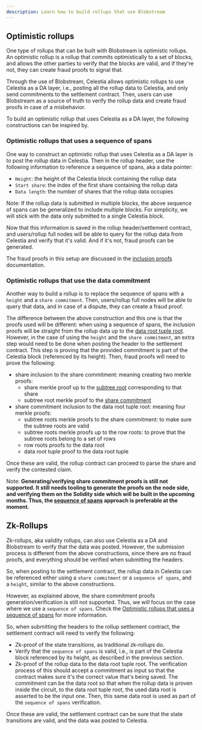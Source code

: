 ```yaml
---
description: Learn how to build rollups that use Blobstream
---
```


## Optimistic rollups

One type of rollups that can be built with Blobstream is optimistic rollups.
An optimistic rollup is a rollup that commits optimistically to a set of blocks,
and allows the other parties to verify that the blocks are valid,
and if they're not, they can create fraud proofs to signal that.

Through the use of Blobstream, Celestia allows optimistic rollups to use Celestia as a DA layer,
i.e., posting all the rollup data to Celestia, and only send commitments to the settlement contract.
Then,
users can use Blobstream as a source of truth to verify the rollup data
and create fraud proofs in case of a misbehavior.

To build an optimistic rollup that uses Celestia as a DA layer, the following constructions can be inspired by.

### Optimistic rollups that uses a sequence of spans

One way to construct an optimistic rollup that uses Celestia as a DA layer is to post the rollup data in Celestia.
Then in the rollup header, use the following information to reference a sequence of spans, aka a data pointer:

- `Height`: the height of the Celestia block containing the rollup data
- `Start share`: the index of the first share containing the rollup data
- `Data length`: the number of shares that the rollup data occupies

Note:
If the rollup data is submitted in multiple blocks,
the above sequence of spans can be generalized to include multiple blocks.
For simplicity, we will stick with the data only submitted to a single Celestia block.

Now that this information is saved in the rollup header/settlement contract,
and users/rollup full nodes will be able to query for the rollup data from Celestia and verify that it's valid.
And if it's not, fraud proofs can be generated.

The fraud proofs in this setup are discussed in the [inclusion proofs](https://github.com/celestiaorg/blobstream-contracts/blob/master/docs/inclusion-proofs.md) documentation.

### Optimistic rollups that use the data commitment

Another way to build a rollup is to replace the sequence of spans with a `height` and a `share commitment`.
Then, users/rollup full nodes will be able to query that data, and in case of a dispute, they can create a fraud proof.

The difference between the above construction and this one is that the proofs used will be different:
when using a sequence of spans,
the inclusion proofs will be straight from the rollup data up to the [data root tuple root](https://github.com/celestiaorg/blobstream-contracts/blob/master/README.md#how-it-works).
However, in the case of using the `height` and the `share commitment`,
an extra step would need to be done when posting the header to the settlement contract.
This step is proving that the provided commitment is part of the Celestia block (referenced by its height).
Then, fraud proofs will need to prove the following:

- share inclusion to the share commitment: meaning creating two merkle proofs:
  - share merkle proof up to the [subtree root](https://celestiaorg.github.io/celestia-app/specs/data_square_layout.html#blob-share-commitment-rules)
    corresponding to that share
  - subtree root merkle proof to the [share commitment](https://celestiaorg.github.io/celestia-app/specs/data_square_layout.html#blob-share-commitment-rules)
- share commitment inclusion to the data root tuple root: meaning four merkle proofs:
  - subtree roots merkle proofs to the share commitment: to make sure the subtree roots are valid
  - subtree roots merkle proofs up to the row roots: to prove that the subtree roots belong to a set of rows
  - row roots proofs to the data root
  - data root tuple proof to the data root tuple

Once these are valid, the rollup contract can proceed to parse the share and verify the contested claim.

Note: **Generating/verifying share commitment proofs is still not supported.
It still needs tooling to generate the proofs on the node side,
and verifying them on the Solidity side which will be built in the upcoming months.
Thus, the [sequence of spans](#optimistic-rollups-that-uses-a-sequence-of-spans) approach is preferable at the moment.**

## Zk-Rollups

Zk-rollups, aka validity rollups, can also use Celestia as a DA and Blobstream to verify that the data was posted.
However, the submission process is different from the above constructions,
since there are no fraud proofs, and everything should be verified when submitting the headers.

So, when posting to the settlement contract,
the rollup data in Celestia can be referenced either using a `share commitment` or a `sequence of spans`,
and a `height`, similar to the above constructions.

However, as explained above, the share commitment proofs generation/verification is still not supported.
Thus, we will focus on the case where we use a `sequence of spans`.
Check the [Optimistic rollups
that uses a sequence of spans](#optimistic-rollups-that-uses-a-sequence-of-spans) for more information.

So, when submitting the headers to the rollup settlement contract,
the settlement contract will need to verify the following:

- Zk-proof of the state transitions, as traditional zk-rollups do.
- Verify that the `sequence of spans` is valid, i.e., is part of the Celestia block referenced by its height,
  as described in the previous section.
- Zk-proof of the rollup data to the data root tuple root.
  The verification process of this should accept a commitment as input
  so that the contract makes sure it's the correct value that's being saved.
  The commitment can be the data root
  so that when the rollup data is proven inside the circuit, to the data root tuple root,
  the used data root is asserted to be the input one.
  Then, this same data root is used as part of the `sequence of spans` verification.

Once these are valid, the settlement contract can be sure that the state transitions are valid,
and the data was posted to Celestia.
